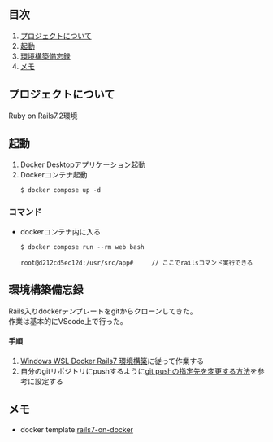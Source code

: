 ## 目次

1. [プロジェクトについて](#プロジェクトについて)
2. [起動](#起動)
3. [環境構築備忘録](#環境構築備忘録)
4. [メモ](#メモ)

<!-- プロジェクトについて -->
## プロジェクトについて

Ruby on Rails7.2環境

## 起動

1. Docker Desktopアプリケーション起動
2. Dockerコンテナ起動
    ```
    $ docker compose up -d
    ```
### コマンド
* dockerコンテナ内に入る
    ```
    $ docker compose run --rm web bash

    root@d212cd5ec12d:/usr/src/app#     // ここでrailsコマンド実行できる
    ```
## 環境構築備忘録
Rails入りdockerテンプレートをgitからクローンしてきた。 <br />
作業は基本的にVScode上で行った。 <br />

#### 手順
1. [Windows WSL Docker Rails7 環境構築](https://qiita.com/mt-blue-sou/items/47e76c37eebf5ad7e603)に従って作業する
2. 自分のgitリポジトリにpushするように[git pushの指定先を変更する方法](https://qiita.com/jun3030/items/beb4c071663799abc061)を参考に設定する <br />

## メモ
* docker template:[rails7-on-docker](https://github.com/ryanwi/rails7-on-docker)